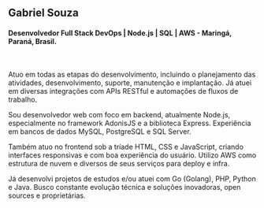 ## Gabriel Souza  

#### Desenvolvedor Full Stack DevOps | Node.js | SQL | AWS - Maringá, Paraná, Brasil.

<br>

Atuo em todas as etapas do desenvolvimento, incluindo o planejamento das atividades, desenvolvimento, suporte, manutenção e implantação. Já atuei em diversas integrações com APIs RESTful e automações de fluxos de trabalho.

Sou desenvolvedor web com foco em backend, atualmente Node.js, especialmente no framework AdonisJS e a biblioteca Express. Experiência em bancos de dados MySQL, PostgreSQL e SQL Server.

Também atuo no frontend sob a tríade HTML, CSS e JavaScript, criando interfaces responsivas e com boa experiência do usuário. Utilizo AWS como estrutura de nuvem e diversos de seus serviços para deploy e infra.

Já desenvolvi projetos de estudos e/ou atuei com Go (Golang), PHP, Python e Java. Busco constante evolução técnica e soluções inovadoras, open sources e proprietárias.
